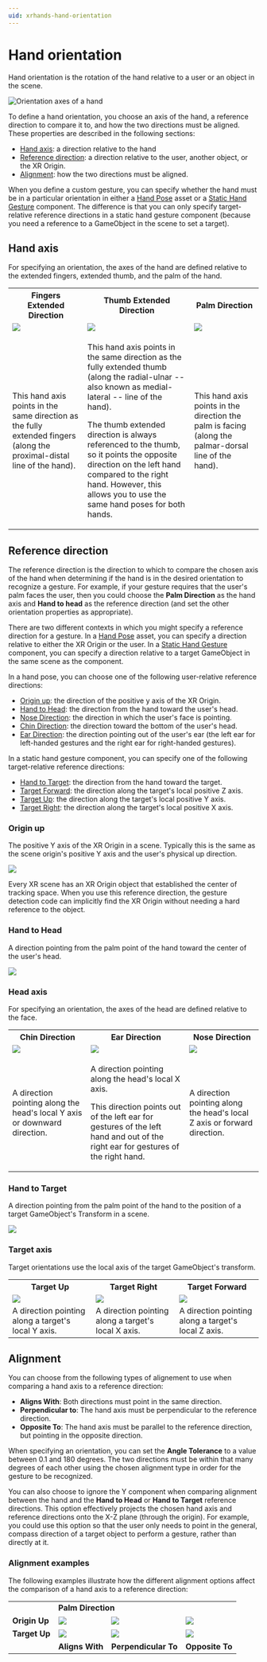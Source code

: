 ```yaml
---
uid: xrhands-hand-orientation
---
```


# Hand orientation

Hand orientation is the rotation of the hand relative to a user or an object in the scene.

![Orientation axes of a hand](../images/gestures/hand-orientation.png)

To define a hand orientation, you choose an axis of the hand, a reference direction to compare it to, and how the two directions must be aligned. These properties are described in the following sections:

* [Hand axis](#hand-axis): a direction relative to the hand
* [Reference direction](#reference-direction): a direction relative to the user, another object, or the XR Origin.
* [Alignment](#alignment): how the two directions must be aligned.

When you define a custom gesture, you can specify whether the hand must be in a particular orientation in either a [Hand Pose](xref:xrhands-hand-poses) asset or a [Static Hand Gesture](xref:xrhands-static-gesture-component) component. The difference is that you can only specify target-relative reference directions in a static hand gesture component (because you need a reference to a GameObject in the scene to set a target).

## Hand axis

For specifying an orientation, the axes of the hand are defined relative to the extended fingers, extended thumb, and the palm of the hand.  

<table style="table-layout: fixed;">
    <tr>
        <th>Fingers Extended Direction</th>
        <th>Thumb Extended Direction</th>
        <th>Palm Direction</th>
    </tr>
    <tr>
        <td><img src="../images/gestures/fingers-extended-direction.png"/></td>
        <td><img src="../images/gestures/thumb-extended-direction.png"/></td>
        <td><img src="../images/gestures/palm-direction.png"/></td>
    </tr>
    <tr>
        <td>This hand axis points in the same direction as the fully extended fingers (along the proximal-distal line of the hand).</td>        
        <td>
            <p>This hand axis points in the same direction as the fully extended thumb (along the radial-ulnar -- also known as medial-lateral -- line of the hand).</p>
            <p>The thumb extended direction is always referenced to the thumb, so it points the opposite direction on the left hand compared to the right hand. However, this allows you to use the same hand poses for both hands.</p>
        </td>        
        <td>This hand axis points in the direction the palm is facing (along the palmar-dorsal line of the hand).</td>        
    </tr>
</table>


## Reference direction

The reference direction is the direction to which to compare the chosen axis of the hand when determining if the hand is in the desired orientation to recognize a gesture. For example, if your gesture requires that the user's palm faces the user, then you could choose the **Palm Direction** as the hand axis and **Hand to head** as the reference direction (and set the other orientation properties as appropriate).

There are two different contexts in which you might specify a reference direction for a gesture. In a [Hand Pose](xref:xrhands-hand-poses) asset, you can specify a direction relative to either the XR Origin or the user. In a [Static Hand Gesture](xref:xrhands-static-gesture-component) component, you can specify a direction relative to a target GameObject in the same scene as the component.

In a hand pose, you can choose one of the following user-relative reference directions:

* [Origin up](#origin-up): the direction of the positive y axis of the XR Origin.
* [Hand to Head](#hand-to-head): the direction from the hand toward the user's head.
* [Nose Direction](#head-axis): the direction in which the user's face is pointing.
* [Chin Direction](#head-axis): the direction toward the bottom of the user's head.
* [Ear Direction](#head-axis): the direction pointing out of the user's ear (the left ear for left-handed gestures and the right ear for right-handed gestures).

In a static hand gesture component, you can specify one of the following target-relative reference directions:

* [Hand to Target](#hand-to-target): the direction from the hand toward the target.
* [Target Forward](#target-axis): the direction along the target's local positive Z axis.
* [Target Up](#target-axis): the direction along the target's local positive Y axis.
* [Target Right](#target-axis): the direction along the target's local positive X axis.

### Origin up

The positive Y axis of the XR Origin in a scene. Typically this is the same as the scene origin's positive Y axis and the user's physical up direction.

![](../images/gestures/origin-up.png)

Every XR scene has an XR Origin object that established the center of tracking space. When you use this reference direction, the gesture detection code can implicitly find the XR Origin without needing a hard reference to the object.

### Hand to Head

A direction pointing from the palm point of the hand toward the center of the user's head.

![](../images/gestures/towards-head.png)

### Head axis

For specifying an orientation, the axes of the head are defined relative to the face.  

<table style="table-layout: fixed;">
    <tr>
        <th>Chin Direction</th>
        <th>Ear Direction</th>
        <th>Nose Direction</th>
    </tr>
    <tr>
        <td><img src="../images/gestures/chin-direction.png"/></td>
        <td><img src="../images/gestures/nose-to-ear-direction.png"/></td>
        <td><img src="../images/gestures/nose-direction.png"/></td>
    </tr>
    <tr>
        <td>A direction pointing along the head's local Y axis or downward direction.</td>        
        <td>
            <p>A direction pointing along the head's local X axis.</p>
            <p>This direction points out of the left ear for gestures of the left hand and out of the right ear for gestures of the right hand.</p>
        </td>
        <td>A direction pointing along the head's local Z axis or forward direction.</td>        
    </tr>
</table>


### Hand to Target

A direction pointing from the palm point of the hand to the position of a target GameObject's Transform in a scene.

![](../images/gestures/towards-target.png)

### Target axis

Target orientations use the local axis of the target GameObject's transform.

<table style="table-layout: fixed;">
    <tr>
        <th>Target Up</th>
        <th>Target Right</th>
        <th>Target Forward</th>
    </tr>
    <tr>
        <td><img src="../images/gestures/target-y.png"/></td>
        <td><img src="../images/gestures/target-x.png"/></td>
        <td><img src="../images/gestures/target-forward.png"/></td>
    </tr>
    <tr>
        <td>A direction pointing along a target's local Y axis.</td>        
        <td>A direction pointing along a target's local X axis.</td>
        <td>A direction pointing along a target's local Z axis.</td>        
    </tr>
</table>


## Alignment

You can choose from the following types of alignement to use when comparing a hand axis to a reference direction:

* **Aligns With**: Both directions must point in the same direction.
* **Perpendicular to**: The hand axis must be perpendicular to the reference direction.
* **Opposite To**: The hand axis must be parallel to the reference direction, but pointing in the opposite direction.

When specifying an orientation, you can set the **Angle Tolerance** to a value between 0.1 and 180 degrees. The two directions must be within that many degrees of each other using the chosen alignment type in order for the gesture to be recognized.

You can also choose to ignore the Y component when comparing alignment between the hand and the **Hand to Head** or **Hand to Target** reference directions. This option effectively projects the chosen hand axis and reference directions onto the X-Z plane (through the origin). For example, you could use this option so that the user only needs to point in the general, compass direction of a target object to perform a gesture, rather than directly at it. 

### Alignment examples

The following examples illustrate how the different alignment options affect the comparison of a hand axis to a reference direction:

<table>
    <tr><td></td><td colspan="3"><b>Palm Direction</b></td></tr>
    <tr>
        <td><b>Origin Up</b></td>
        <td><img src="../images/gestures/palm-direction-aligns-with-origin-up.png"/></td>
        <td><img src="../images/gestures/palm-direction-perpendicular-to-origin-up.png"/></td>
        <td><img src="../images/gestures/palm-direction-opposite-to-origin-up.png"/></td>
    </tr>
    <tr>
        <td><b>Target Up</b></td>
        <td><img src="../images/gestures/palm-direction-aligns-with-target-y.png"/></td>
        <td><img src="../images/gestures/palm-direction-perpendicular-to-target-y.png"/></td>
        <td><img src="../images/gestures/palm-direction-opposite-to-target-y.png"/></td>
    </tr>
    <tr>
        <td></td>
        <td><b>Aligns With</b></td>
        <td><b>Perpendicular To</b></td>
        <td><b>Opposite To</b></td>
    </tr>
</table>
